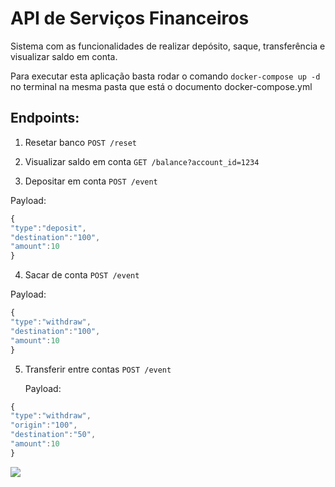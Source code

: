 # API de Serviços Financeiros

Sistema com as funcionalidades de realizar depósito, saque, transferência e visualizar saldo em conta.

Para executar esta aplicação basta rodar o comando `docker-compose up -d` no terminal na mesma pasta que está o documento docker-compose.yml

## Endpoints:

1. Resetar banco `POST /reset`

2. Visualizar saldo em conta `GET /balance?account_id=1234`

3. Depositar em conta `POST /event`

Payload:
```javascript
{
"type":"deposit", 
"destination":"100", 
"amount":10
}
```

4. Sacar de conta `POST /event`

Payload:
```javascript
{
"type":"withdraw", 
"destination":"100", 
"amount":10
}
```

5. Transferir entre contas `POST /event`

   Payload:
```javascript
{
"type":"withdraw", 
"origin":"100", 
"destination":"50", 
"amount":10
}
```

![](https://media.giphy.com/media/67ThRZlYBvibtdF9JH/giphy.gif)

